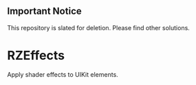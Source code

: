 ## Important Notice

This repository is slated for deletion.  Please find other solutions.  

# RZEffects
Apply shader effects to UIKit elements.
